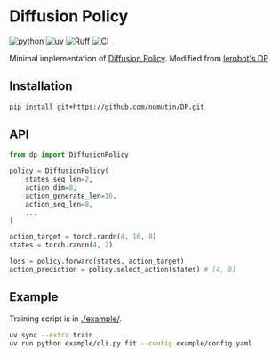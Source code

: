 # Diffusion Policy

![python](https://img.shields.io/badge/python-3.10-blue)
[![uv](https://img.shields.io/endpoint?url=https://raw.githubusercontent.com/astral-sh/uv/main/assets/badge/v0.json)](https://github.com/astral-sh/uv)
[![Ruff](https://img.shields.io/endpoint?url=https://raw.githubusercontent.com/charliermarsh/ruff/main/assets/badge/v2.json)](https://github.com/astral-sh/ruff)
[![CI](https://github.com/nomutin/DP/actions/workflows/ci.yaml/badge.svg)](https://github.com/nomutin/DP/actions/workflows/ci.yaml)

Minimal implementation of [Diffusion Policy](https://arxiv.org/abs/2303.04137).
Modified from [lerobot's DP](https://github.com/huggingface/lerobot/tree/main/lerobot/common/policies/diffusion).

## Installation

```bash
pip install git+https://github.com/nomutin/DP.git
```

## API

```python
from dp import DiffusionPolicy

policy = DiffusionPolicy(
    states_seq_len=2,
    action_dim=8,
    action_generate_len=16,
    action_seq_len=8,
    ...
)

action_target = torch.randn(4, 16, 8)
states = torch.randn(4, 2)

loss = policy.forward(states, action_target)
action_prediction = policy.select_action(states) # [4, 8]
```

## Example

Training script is in [./example/](example/).

```bash
uv sync --extra train
uv run python example/cli.py fit --config example/config.yaml
```
